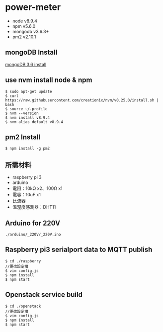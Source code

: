 # power-meter
* node v8.9.4
* npm v5.6.0
* mongodb v3.6.3+
* pm2 v2.10.1

## mongoDB Install
[mongoDB 3.6 install](https://github.com/TitanLi/power-meter/blob/master/mongodb.md)

## use nvm install node & npm
```
$ sudo apt-get update
$ curl https://raw.githubusercontent.com/creationix/nvm/v0.25.0/install.sh | bash
$ source ~/.profile
$ nvm --version
$ nvm install v8.9.4
$ nvm alias default v8.9.4
```

## pm2 Install
```
$ npm install -g pm2
```

## 所需材料
* raspberry pi 3
* arduino
* 電阻：10kΩ x2、100Ω x1
* 電容：10uF x1
* 比流器
* 溫溼度感測器：DHT11

## Arduino for 220V
```
./arduino/_220V/_220V.ino
```

## Raspberry pi3 serialport data to MQTT publish
```
$ cd ./raspberry
//更改設定檔
$ vim config.js
$ npm install
$ npm start
```

## Openstack service build
```
$ cd ./openstack
//更改設定檔
$ vim config.js
$ npm Install
$ npm start
```
